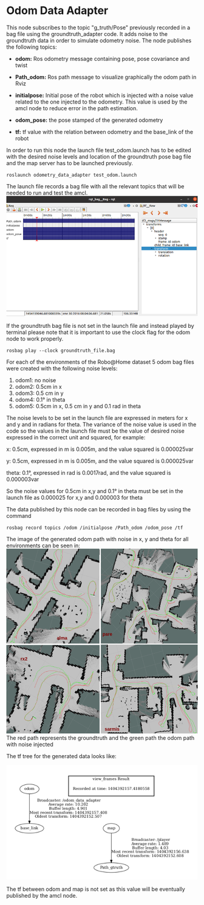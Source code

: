 # Odom Data Adapter

This node subscribes to the topic "g_truth/Pose" previously recorded in a bag file using the groundtruth_adapter code. It adds noise to the 
groundtruth data in order to simulate odometry noise. The node publishes the following topics: 

* **odom:** Ros odometry message containing pose, pose covariance and twist

* **Path_odom:** Ros path message to visualize graphically the odom path in Rviz
 
* **initialpose:** Initial pose of the robot which is injected with a noise value related to the one injected to the odometry. This value is 
used by the amcl node to reduce error in the path estimation.
 
* **odom_pose:** the pose stamped of the generated odometry
 
* **tf:** tf value with the relation between odometry and the base_link of the robot  
	
In order to run this node the launch file test_odom.launch has to be edited with the desired noise levels and location of the groundtruth pose bag file and the
 map server has to be launched previously.

	roslaunch odometry_data_adapter test_odom.launch
	
The launch file records a bag file with all the relevant topics that will be needed to run and test the amcl.
![Odom rqt bag](odom_rqt.png)

If the groundtruth bag file is not set in the launch file and instead played by terminal please note that it is important to use the clock flag for the odom 
node to work properly.

	rosbag play --clock groundtruth_file.bag 

For each of the environments of the Robo@Home dataset 5 odom bag files were created with the following noise levels:
	
1. odom1: no noise
2. odom2: 0.5cm in x
3. odom3: 0.5 cm in y
4. odom4: 0.1° in theta
5. odom5: 0.5cm in x, 0.5 cm in y and 0.1 rad in theta

The noise levels to be set in the launch file are expressed in meters for x and y and in radians for theta. The variance of the noise value is used
 in the code so the values in the launch file must be the value of desired noise expressed in the correct unit and squared, for example:

x: 0.5cm, expressed in m is 0.005m, and the value squared is 0.000025var 

y: 0.5cm, expressed in m is 0.005m, and the value squared is 0.000025var 
				
theta: 0.1°, expressed in rad is 0.0017rad, and the value squared is 0.000003var 

So the noise values for 0.5cm in x,y and 0.1° in theta must be set in the launch file as 0.000025 for x,y and 0.000003 for theta

The data published by this node can be recorded in bag files by using the command
	
	rosbag record topics /odom /initialpose /Path_odom /odom_pose /tf

The image of the generated odom path with noise in x, y and theta for all environments can be seen in:
![Rviz odom](odom_all_env_x0.5y0.5th0.1.png)
The red path represents the groundtruth and the green path the odom path with noise injected

The tf tree for the generated data looks like:

![Tf tree odom](odom_frames.png)

The tf between odom and map is not set as this value will be eventually published by the amcl node. 

